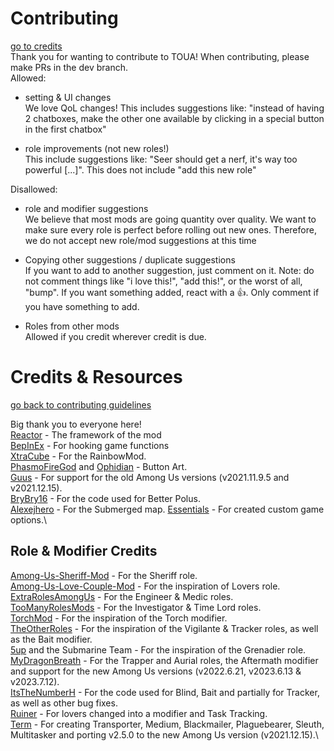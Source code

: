 # Contributing
[go to credits](#credits--resources)\
Thank you for wanting to contribute to TOUA! When contributing, please make PRs in the dev branch.\
Allowed:
- setting & UI changes\
  We love QoL changes! This includes suggestions like: "instead of having 2 chatboxes, make the other one available by clicking in a special button in the first chatbox"

- role improvements (not new roles!)\
  This include suggestions like: "Seer should get a nerf, it's way too powerful [...]". This does not include "add this new role"


Disallowed:
- role and modifier suggestions\
  We believe that most mods are going quantity over quality. We want to make sure every role is perfect before rolling out new ones. Therefore, we do not accept new role/mod suggestions at this time
  
- Copying other suggestions / duplicate suggestions\
  If you want to add to another suggestion, just comment on it. Note: do not comment things like "i love this!", "add this!", or the worst of all, "bump". If you want something added, react with a 👍. Only comment if you have something to add.

- Roles from other mods\
  Allowed if you credit wherever credit is due.

# Credits & Resources
[go back to contributing guidelines](#contributing)


Big thank you to everyone here!\
[Reactor](https://github.com/NuclearPowered/Reactor) - The framework of the mod\
[BepInEx](https://github.com/BepInEx) - For hooking game functions\
[XtraCube](https://github.com/XtraCube) - For the RainbowMod.\
[PhasmoFireGod](https://twitch.tv/PhasmoFireGod) and [Ophidian](https://www.instagram.com/ixean.studio) - Button Art.\
[Guus](https://github.com/OhMyGuus) - For support for the old Among Us versions (v2021.11.9.5 and v2021.12.15).\
[BryBry16](https://github.com/Brybry16/BetterPolus) - For the code used for Better Polus.\
[Alexejhero](https://github.com/SubmergedAmongUs/Submerged) - For the Submerged map.
[Essentials](https://github.com/DorCoMaNdO/Reactor-Essentials) - For created custom game options.\

## Role & Modifier Credits
[Among-Us-Sheriff-Mod](https://github.com/Woodi-dev/Among-Us-Sheriff-Mod) - For the Sheriff role.\
[Among-Us-Love-Couple-Mod](https://github.com/Woodi-dev/Among-Us-Love-Couple-Mod) - For the inspiration of Lovers role.\
[ExtraRolesAmongUs](https://github.com/NotHunter101/ExtraRolesAmongUs) - For the Engineer & Medic roles.\
[TooManyRolesMods](https://github.com/Hardel-DW/TooManyRolesMods) - For the Investigator & Time Lord roles.\
[TorchMod](https://github.com/tomozbot/TorchMod) - For the inspiration of the Torch modifier.\
[TheOtherRoles](https://github.com/Eisbison/TheOtherRoles) - For the inspiration of the Vigilante & Tracker roles, as well as the Bait modifier.\
[5up](https://www.twitch.tv/5uppp) and the Submarine Team - For the inspiration of the Grenadier role.\
[MyDragonBreath](https://github.com/MyDragonBreath) - For the Trapper and Aurial roles, the Aftermath modifier and support for the new Among Us versions (v2022.6.21, v2023.6.13 & v2023.7.12).\
[ItsTheNumberH](https://github.com/itsTheNumberH/Town-Of-H) - For the code used for Blind, Bait and partially for Tracker, as well as other bug fixes.\
[Ruiner](https://github.com/ruiner189/Town-Of-Us-Redux) - For lovers changed into a modifier and Task Tracking.\
[Term](https://www.twitch.tv/termboii) - For creating Transporter, Medium, Blackmailer, Plaguebearer, Sleuth, Multitasker and porting v2.5.0 to the new Among Us version (v2021.12.15).\
